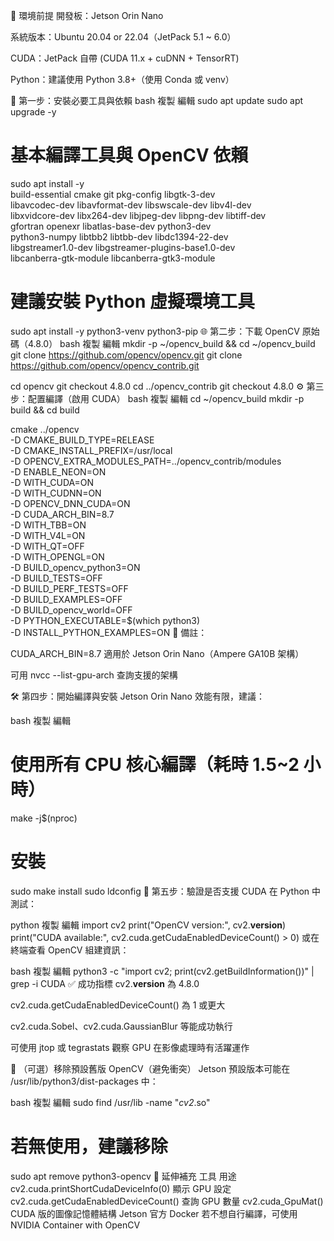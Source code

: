 🧱 環境前提
開發板：Jetson Orin Nano

系統版本：Ubuntu 20.04 or 22.04（JetPack 5.1 ~ 6.0）

CUDA：JetPack 自帶 (CUDA 11.x + cuDNN + TensorRT)

Python：建議使用 Python 3.8+（使用 Conda 或 venv）

🧰 第一步：安裝必要工具與依賴
bash
複製
編輯
sudo apt update
sudo apt upgrade -y

# 基本編譯工具與 OpenCV 依賴
sudo apt install -y \
    build-essential cmake git pkg-config libgtk-3-dev \
    libavcodec-dev libavformat-dev libswscale-dev libv4l-dev \
    libxvidcore-dev libx264-dev libjpeg-dev libpng-dev libtiff-dev \
    gfortran openexr libatlas-base-dev python3-dev \
    python3-numpy libtbb2 libtbb-dev libdc1394-22-dev \
    libgstreamer1.0-dev libgstreamer-plugins-base1.0-dev \
    libcanberra-gtk-module libcanberra-gtk3-module

# 建議安裝 Python 虛擬環境工具
sudo apt install -y python3-venv python3-pip
🌐 第二步：下載 OpenCV 原始碼（4.8.0）
bash
複製
編輯
mkdir -p ~/opencv_build && cd ~/opencv_build
git clone https://github.com/opencv/opencv.git
git clone https://github.com/opencv/opencv_contrib.git

cd opencv
git checkout 4.8.0
cd ../opencv_contrib
git checkout 4.8.0
⚙️ 第三步：配置編譯（啟用 CUDA）
bash
複製
編輯
cd ~/opencv_build
mkdir -p build && cd build

cmake ../opencv \
  -D CMAKE_BUILD_TYPE=RELEASE \
  -D CMAKE_INSTALL_PREFIX=/usr/local \
  -D OPENCV_EXTRA_MODULES_PATH=../opencv_contrib/modules \
  -D ENABLE_NEON=ON \
  -D WITH_CUDA=ON \
  -D WITH_CUDNN=ON \
  -D OPENCV_DNN_CUDA=ON \
  -D CUDA_ARCH_BIN=8.7 \
  -D WITH_TBB=ON \
  -D WITH_V4L=ON \
  -D WITH_QT=OFF \
  -D WITH_OPENGL=ON \
  -D BUILD_opencv_python3=ON \
  -D BUILD_TESTS=OFF \
  -D BUILD_PERF_TESTS=OFF \
  -D BUILD_EXAMPLES=OFF \
  -D BUILD_opencv_world=OFF \
  -D PYTHON_EXECUTABLE=$(which python3) \
  -D INSTALL_PYTHON_EXAMPLES=ON
📌 備註：

CUDA_ARCH_BIN=8.7 適用於 Jetson Orin Nano（Ampere GA10B 架構）

可用 nvcc --list-gpu-arch 查詢支援的架構

🛠 第四步：開始編譯與安裝
Jetson Orin Nano 效能有限，建議：

bash
複製
編輯
# 使用所有 CPU 核心編譯（耗時 1.5~2 小時）
make -j$(nproc)

# 安裝
sudo make install
sudo ldconfig
🧪 第五步：驗證是否支援 CUDA
在 Python 中測試：

python
複製
編輯
import cv2
print("OpenCV version:", cv2.__version__)
print("CUDA available:", cv2.cuda.getCudaEnabledDeviceCount() > 0)
或在終端查看 OpenCV 組建資訊：

bash
複製
編輯
python3 -c "import cv2; print(cv2.getBuildInformation())" | grep -i CUDA
✅ 成功指標
cv2.__version__ 為 4.8.0

cv2.cuda.getCudaEnabledDeviceCount() 為 1 或更大

cv2.cuda.Sobel、cv2.cuda.GaussianBlur 等能成功執行

可使用 jtop 或 tegrastats 觀察 GPU 在影像處理時有活躍運作

🧼 （可選）移除預設舊版 OpenCV（避免衝突）
Jetson 預設版本可能在 /usr/lib/python3/dist-packages 中：

bash
複製
編輯
sudo find /usr/lib -name "*cv2*.so"
# 若無使用，建議移除
sudo apt remove python3-opencv
🧰 延伸補充
工具	用途
cv2.cuda.printShortCudaDeviceInfo(0)	顯示 GPU 設定
cv2.cuda.getCudaEnabledDeviceCount()	查詢 GPU 數量
cv2.cuda_GpuMat()	CUDA 版的圖像記憶體結構
Jetson 官方 Docker	若不想自行編譯，可使用 NVIDIA Container with OpenCV
